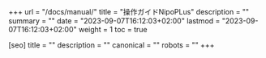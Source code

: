 +++
url = "/docs/manual/"
title = "操作ガイドNipoPLus"
description = ""
summary = ""
date = "2023-09-07T16:12:03+02:00"
lastmod = "2023-09-07T16:12:03+02:00"
weight = 1
toc = true

[seo]
title = ""
description = ""
canonical = ""
robots = ""
+++

